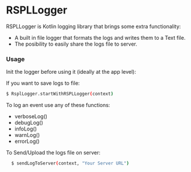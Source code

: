 # RSPLLogger

RSPLLogger is Kotlin logging library that brings some extra functionality:
  - A built in file logger that formats the logs and writes them to a Text file.
  - The posibility to easily share the logs file to server.

  ### Usage

  Init the logger before using it (ideally at the app level):

  If you want to save logs to file:
  ```sh
  $ RsplLogger.startWithRSPLLogger(context)
  ```

  To log an event use any of these functions:
  - verboseLog()
  - debugLog()
  - infoLog()
  - warnLog()
  - errorLog()

  To Send/Upload the logs file on server:
      
```sh
  $ sendLogToServer(context, "Your Server URL")
```
